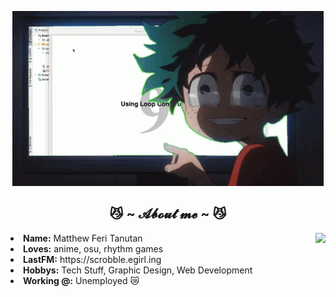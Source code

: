 <p align="center">
  <a href="https://Seventeen23/">
    <img src="https://github.com/Seventeen23/Seventeen23/blob/2bce0e7316496eb355ef128d457471a36323a572/deku-java.gif" alt="Header GIF"/>
  </a>
</p>

<h2 align="center"> 😼 ~ 𝓐𝓫𝓸𝓾𝓽 𝓶𝓮 ~ 😼 </h2>

<div align="center">
<img src="https://64.media.tumblr.com/e1f1c97123ae217eb731500e502e0083/tumblr_n9dxcikmIU1qc9zfzo7_r1_250.gif" align="right">
  </div>
<li><b>Name:</b> Matthew Feri Tanutan</li>
<li><b>Loves:</b> anime, osu, rhythm games</li>
<li><b>LastFM:</b> https://scrobble.egirl.ing</li>
<li><b>Hobbys:</b> Tech Stuff, Graphic Design, Web Development</li>
<li><b>Working @:</b> Unemployed 😿</li>
<br><br><br>
</div>

